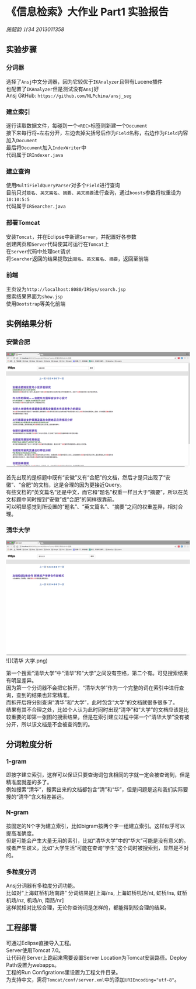 # 《信息检索》大作业 Part1 实验报告

*施韶韵 计34 2013011358*

## 实验步骤

### 分词器

选择了`Ansj`中文分词器，因为它较优于`IKAnalyzer`且带有Lucene插件  
也配置了`IKAnalyzer`但是测试没有`Ansj`好  
Ansj GitHub: `https://github.com/NLPchina/ansj_seg`

### 建立索引

逐行读取数据文件，每碰到一个`<REC>`标签则新建一个`Document`  
接下来每行将`=`左右分开，左边去掉尖括号后作为`Field`名称，右边作为`Field`内容加入`Document`  
最后将`Document`加入`IndexWriter`中  
代码属于`IRIndexer.java`

### 建立查询

使用`MultiFieldQueryParser`对多个`Field`进行查询  
目前只对`题名`、`英文篇名`、`摘要`、`英文摘要`进行查询，通过`boosts`参数将权重设为`10:10:5:5`  
代码属于`IRSearcher.java`

### 部署Tomcat

安装`Tomcat`，并在Eclipse中新建`Server`，并配置好各参数  
创建网页和`Server`代码使其可运行在`Tomcat`上  
在`Server`代码中处理`Get`请求  
将`Searcher`返回的结果提取出`题名`、`英文篇名`、`摘要`，返回至前端  

### 前端

主页设为`http://localhost:8080/IRSys/search.jsp`  
搜索结果界面为`show.jsp`  
使用`Bootstrap`等美化前端

## 实例结果分析

### 安徽合肥

![](安徽合肥.png)

首先出现的是标题中既有“安徽”又有“合肥”的文档，然后才是只出现了“安徽”、“合肥”的文档，这是合理的因为更接近Query。  
有些文档的“英文篇名”还是中文，而它和“题名”权重一样且大于“摘要”，所以在英文标题中同时搜到“安徽”或“合肥”的同样很靠前。  
可以明显感觉到所设置的“题名”、“英文篇名”、“摘要”之间的权重差异，相对合理。

### 清华大学

![](清华大学.png)
![](清华 大学.png)

第一个搜索“清华大学”中“清华”和“大学”之间没有空格，第二个有。可见搜索结果有明显差异。  
因为第一个分词器不会把它拆开，“清华大学”作为一个完整的词在索引中进行查询，查到的结果也非常精准。  
而拆开后将分别查询“清华”和“大学”，此时包含“大学”的文档就很多很多了。  
结果有其不合理之处，比如个人认为此时同时出现“清华”和“大学”的文档应该是比较重要的即第一张图的搜索结果，但是在索引建立过程中第一个“清华大学”没有被分开，所以该文档是不会被查询到的。

## 分词粒度分析

### 1-gram

即按字建立索引，这样可以保证只要查询词包含相同的字就一定会被查询到，但是精准度就差的多了。  
例如搜索“清华”，搜索出来的文档都包含“清”和“华”，但是问题是这和我们实际要搜的“清华”含义相差甚远。

### N-gram

按固定的N个字为建立索引，比如bigram按两个字一组建立索引。这样似乎可以提高准确度。  
但是可能会产生大量无用的索引，比如“清华大学”中的“华大”可能是没有意义的。  
或者产生歧义，比如“大学生活”可能在查询“学生”这个词时被搜索到，显然是不对的。

### 多粒度分词

Ansj分词器有多粒度分词功能。  
比如对“上海虹桥机场南路” 分词结果是[上海/ns, 上海虹桥机场/nt, 虹桥/ns, 虹桥机场/nz, 机场/n, 南路/nr]  
这样就相对比较合理，无论你查询词是怎样的，都能得到较合理的结果。

## 工程部署

可通过Eclipse直接导入工程。  
Server使用Tomcat 7.0。  
让代码在Server上跑起来需要设置Server Location为Tomcat安装路径。Deploy Path设置为webapps。  
工程的Run Configrations里设置为工程文件目录。  
为支持中文，需将`Tomcat/conf/server.xml`中的添加`URIEncoding="utf-8"`。 

